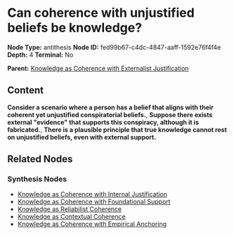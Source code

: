 # Can coherence with unjustified beliefs be knowledge?

**Node Type:** antithesis
**Node ID:** fed99b67-c4dc-4847-aaff-1592e76f4f4e
**Depth:** 4
**Terminal:** No

**Parent:** [Knowledge as Coherence with Externalist Justification](knowledge-as-coherence-with-externalist-justification-synthesis-18c24be6-4426-4d07-bad6-0d7d29e988f1.md)

## Content

**Consider a scenario where a person has a belief that aligns with their coherent yet unjustified conspiratorial beliefs.**, **Suppose there exists external "evidence" that supports this conspiracy, although it is fabricated.**, **There is a plausible principle that true knowledge cannot rest on unjustified beliefs, even with external support.**

## Related Nodes

### Synthesis Nodes

- [Knowledge as Coherence with Internal Justification](knowledge-as-coherence-with-internal-justification-synthesis-9a87bfc9-4055-459b-9498-485a5d7a97c4.md)
- [Knowledge as Coherence with Foundational Support](knowledge-as-coherence-with-foundational-support-synthesis-a0727857-e6ef-45dc-a041-ba15051608c0.md)
- [Knowledge as Reliabilist Coherence](knowledge-as-reliabilist-coherence-synthesis-d929a00f-0b2e-45d7-adb5-67ac6f02124a.md)
- [Knowledge as Contextual Coherence](knowledge-as-contextual-coherence-synthesis-06fd7688-93b7-4179-8e22-7c868e4eca17.md)
- [Knowledge as Coherence with Empirical Anchoring](knowledge-as-coherence-with-empirical-anchoring-synthesis-f2f8d54b-30fd-4811-abd1-9b3f5afa8384.md)
